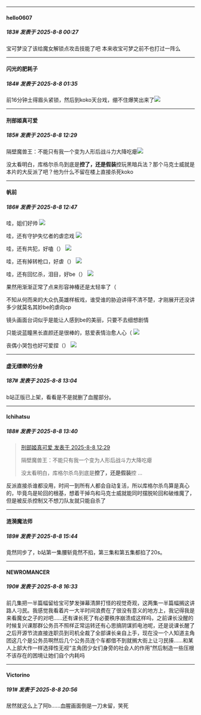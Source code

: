 ﻿
*****

####  hello0607  
##### 183#       发表于 2025-8-8 00:27

宝可梦没了该给魔女解锁点攻击技能了吧 本来收宝可梦之前不也打过一阵么


*****

####  闪光的肥耗子  
##### 184#       发表于 2025-8-8 01:35

前16分钟土得眉头紧锁，然后到koko天台戏，绷不住爆笑出来了<img src="https://static.stage1st.com/image/smiley/face2017/066.png" referrerpolicy="no-referrer">


*****

####  刑部姬真可爱  
##### 185#       发表于 2025-8-8 12:29

隔壁魔兽王：不能只有我一个变为人形后战斗力大降吃瘪<img src="https://static.stage1st.com/image/smiley/face2017/037.png" referrerpolicy="no-referrer">

没太看明白，库格尔杀鸟到底是**控了，还是假装**控玩黑暗兵法？那个马克士威就是本片的大反派了吧？他为什么不留在楼上直接杀死koko


*****

####  帆前  
##### 186#       发表于 2025-8-8 12:47

哇，姐们好帅
<img src="https://s3.bmp.ovh/imgs/2025/08/08/cfc75a25146024c7.jpg" referrerpolicy="no-referrer">

哇，还有守护失忆者的虐恋戏
<img src="https://p.sda1.dev/26/5c20b8e57f03eab4190f53f698eba1ba/IMG_20250808_121410.jpg" referrerpolicy="no-referrer">

哇，还有共犯，好嗑（）
<img src="https://s3.bmp.ovh/imgs/2025/08/08/1a3d99b37b1d0c8b.jpg" referrerpolicy="no-referrer">

哇，还有掉转枪口，好虐（）
<img src="https://s3.bmp.ovh/imgs/2025/08/08/deeadcc8ed8d1782.jpg" referrerpolicy="no-referrer">

哇，还有回忆杀，泪目，好be（）
<img src="https://s3.bmp.ovh/imgs/2025/08/08/72a4909e0c26592c.jpg" referrerpolicy="no-referrer">

果然用渐渐正常了点来形容神椿还是太轻率了（

不知从何而来的大众仇英雄样板戏，谁受谁的胁迫讲得不清不楚，才刚展开还没讲多少就莫名其妙be的虐向cp

镜头画面台词似乎是能让人感到be的美丽，只要不去细想剧情

只能说蓝瞳黑长直颜还是很棒的，慈爱表情治愈人心（
<img src="https://s3.bmp.ovh/imgs/2025/08/08/52e9afe9cc326f79.png" referrerpolicy="no-referrer">

丧偶小哭包也好可爱捏（）
<img src="https://s3.bmp.ovh/imgs/2025/08/08/bab3ea1ae70329ed.jpg" referrerpolicy="no-referrer">


*****

####  虚无缥缈的分身  
##### 187#       发表于 2025-8-8 13:04

b站正版已上架，看看是不是就删了血腥部分。


*****

####  Ichihatsu  
##### 188#       发表于 2025-8-8 13:40

<blockquote><a href="httphttps://stage1st.com/2b/forum.php?mod=redirect&amp;goto=findpost&amp;pid=68234500&amp;ptid=2167861" target="_blank">刑部姬真可爱 发表于 2025-8-8 12:29</a>

隔壁魔兽王：不能只有我一个变为人形后战斗力大降吃瘪

没太看明白，库格尔杀鸟到底是**控了，还是假装**控 ...</blockquote>
反派直接杀谁都没用，时间一到所有人都会自动复活，所以库格尔杀鸟算是真心的，毕竟鸟是轮回的根基，想着干掉鸟和马克士威就能同时摆脱轮回和破维魔了，但是被反杀控制又不想刀队友就只能自杀了


*****

####  涟漪魔法师  
##### 189#       发表于 2025-8-8 15:44

竟然同步了，b站第一集腰斩竟然不掐，第三集和第五集都掐了20s。


*****

####  NEWROMANCER  
##### 190#       发表于 2025-8-8 16:33

前几集把一半篇幅留给宝可梦发弹幕清屏打怪的视觉奇观，这两集一半篇幅搁这讲路人刁民。我感觉我看着片一大半时间浪费在了很没有意义的地方上，我记得我是来看魔女之子的对吧……还有课长死了有必要秩序崩溃成这样吗，之前课长没醒的时候复兴课那群公务员不照样正常运转还有心思搞阴谋抓电池呢，还是说课长醒了之后开源节流直接连职员到司机全裁了全部课长亲自上手，现在没一个人知道主角团这几个是公务员啊然后几个公务员连个车都借不到就搁大街上让刁民揍……和某人上部大作一样选择性无视“主角团少女们身旁的社会人的作用”然后制造一些压根不该存在的困境让她们自个内耗吗


*****

####  Victorino  
##### 191#       发表于 2025-8-8 20:56

居然就这么上了阿b……血腥画面倒是一刀未留，笑死

